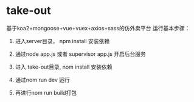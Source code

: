 # take-out
基于koa2+mongoose+vue+vuex+axios+sass的仿外卖平台
运行基本步骤：

1. 进入server目录， npm install 安装依赖

2. 通过node app.js 或者 supervisor app.js 开启后台服务

3. 进入 take-out目录, nom install 安装依赖

4. 通过nom run dev 运行

5. 再进行nom run build打包
